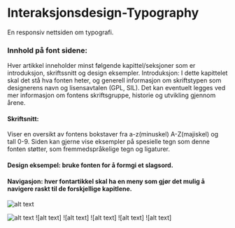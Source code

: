 # Interaksjonsdesign-Typography

En responsiv nettsiden om typografi. 

### Innhold på font sidene:
Hver artikkel inneholder minst følgende kapittel/seksjoner som er introduksjon, skriftssnitt og design eksempler. 
Introduksjon: I dette kapittelet skal det stå hva fonten heter, og generell informasjon om skriftstypen som designerens navn og lisensavtalen (GPL, SIL). Det kan eventuelt legges ved mer informasjon om fontens skriftsgruppe, historie og utvikling gjennom årene. 
#### Skriftsnitt: 
Viser en oversikt av fontens bokstaver fra a-z(minuskel) A-Z(majiskel) og tall 0-9. Siden kan gjerne vise eksempler på spesielle tegn som denne fonten støtter, som fremmedspråkelige tegn og ligaturer.
#### Design eksempel: bruke fonten for å formgi et slagsord. 

#### Navigasjon: hver fontartikkel skal ha en meny som gjør det mulig å navigere raskt til de forskjellige kapitlene. 


![alt text](https://user-images.githubusercontent.com/56019427/80380991-8e31e180-88a0-11ea-83c7-6779c0d7b509.png)

![alt text](https://user-images.githubusercontent.com/56019427/80383788-5c227e80-88a4-11ea-9611-9da8bf7b1252.png)
![alt text]
![alt text]
![alt text]
![alt text]
![alt text]
